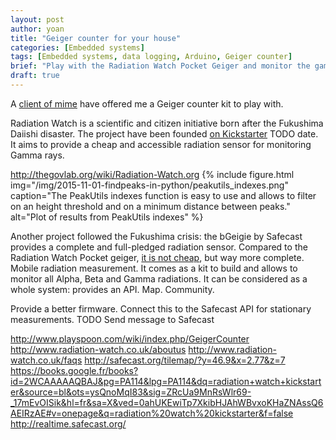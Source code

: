 ```yaml
---
layout: post
author: yoan
title: "Geiger counter for your house"
categories: [Embedded systems]
tags: [Embedded systems, data logging, Arduino, Geiger counter]
brief: "Play with the Radiation Watch Pocket Geiger and monitor the gamma ray in your house."
draft: true
---
```


A [client of mime][effi_synchrone] have offered me a Geiger counter kit to play with.

Radiation Watch is a scientific and citizen initiative born after the Fukushima Daiishi disaster. The project have been founded [on Kickstarter][rw_ks] TODO date. It aims to provide a cheap and accessible radiation sensor for monitoring Gamma rays.

http://thegovlab.org/wiki/Radiation-Watch.org
{% include figure.html img="/img/2015-11-01-findpeaks-in-python/peakutils_indexes.png" caption="The PeakUtils indexes function is easy to use and allows to filter on an height threshold and on a minimum distance between peaks." alt="Plot of results from PeakUtils indexes" %}

Another project followed the Fukushima crisis: the bGeigie by Safecast provides a complete and full-pledged radiation sensor. Compared to the Radiation Watch Pocket geiger, [it is not cheap][safecast_bgeigie_nano], but way more complete. Mobile radiation measurement. It comes as a kit to build and allows to monitor all Alpha, Beta and Gamma radiations. It can be considered as a whole system: provides an API. Map. Community.

Provide a better firmware. Connect this to the Safecast API for stationary measurements. TODO Send message to Safecast

http://www.playspoon.com/wiki/index.php/GeigerCounter
http://www.radiation-watch.co.uk/aboutus
http://www.radiation-watch.co.uk/faqs
http://safecast.org/tilemap/?y=46.9&x=2.77&z=7
https://books.google.fr/books?id=2WCAAAAAQBAJ&pg=PA114&lpg=PA114&dq=radiation+watch+kickstarter&source=bl&ots=ysQnoMqI83&sig=ZRcUa9MnRsWlr69-_17mEvOISik&hl=fr&sa=X&ved=0ahUKEwiTp7XkibHJAhWBvxoKHaZNAssQ6AEIRzAE#v=onepage&q=radiation%20watch%20kickstarter&f=false
http://realtime.safecast.org/

[effi_synchrone]: http://www.effi-synchrone.com
[rw_ks]: https://www.kickstarter.com/projects/1517658569/smart-radiation-detector/description
[safecast_bgeigie_nano]: http://shop.kithub.cc/products/safecast-bgeigie-nano?variant=10879588932
